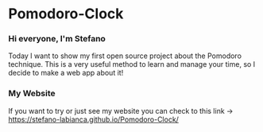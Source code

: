 # Pomodoro-Clock

### Hi everyone, I'm Stefano 

Today I want to show my first open source project about the Pomodoro technique. This is a very useful method to learn and manage your time, so I decide to
make a web app about it!

### My Website

If you want to try or just see my website you can check to this link -> https://stefano-labianca.github.io/Pomodoro-Clock/
